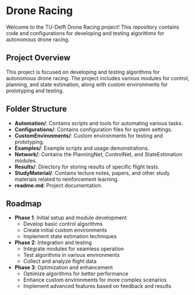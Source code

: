 # Drone Racing

Welcome to the TU-Delft Drone Racing project! This repository contains code and configurations for developing and testing algorithms for autonomous drone racing.

## Project Overview

This project is focused on developing and testing algorithms for autonomous drone racing. The project includes various modules for control, planning, and state estimation, along with custom environments for prototyping and testing.

## Folder Structure

- **Automation/**: Contains scripts and tools for automating various tasks.
- **Configurations/**: Contains configuration files for system settings.
- **CustomEnvironments/**: Custom environments for testing and prototyping.
- **Examples/**: Example scripts and usage demonstrations.
- **Network/**: Contains the PlanningNet, ControlNet, and StateEstimation modules.
- **Results/**: Directory for storing results of specific flight tests.
- **StudyMaterial/**: Contains lecture notes, papers, and other study materials related to reinforcement learning.
- **readme.md**: Project documentation.

## Roadmap

- **Phase 1**: Initial setup and module development
  - Develop basic control algorithms
  - Create initial custom environments
  - Implement state estimation techniques
- **Phase 2**: Integration and testing
  - Integrate modules for seamless operation
  - Test algorithms in various environments
  - Collect and analyze flight data
- **Phase 3**: Optimization and enhancement
  - Optimize algorithms for better performance
  - Enhance custom environments for more complex scenarios
  - Implement advanced features based on feedback and results
